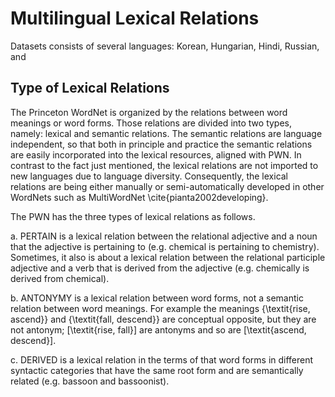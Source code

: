 # Multilingual Lexical Relations
Datasets consists of several languages: Korean, Hungarian, Hindi, Russian, and 

## Type of Lexical Relations
The Princeton WordNet is organized by the relations between word meanings or word forms. Those relations are divided into two types, namely: lexical and semantic relations. The semantic relations are language independent, so that both in principle and practice the semantic relations are easily incorporated into the lexical resources, aligned with PWN. In contrast to the fact just mentioned, the lexical relations are not imported to new languages due to language diversity. Consequently, the lexical relations are being either manually or semi-automatically developed in other WordNets such as MultiWordNet \cite{pianta2002developing}. 

The PWN has the three types of lexical relations as follows.

a. PERTAIN is a lexical relation between the relational adjective and a noun that the adjective is pertaining to (e.g. chemical is pertaining to chemistry). Sometimes, it also is about a lexical relation between the relational participle adjective and a verb that is derived from the adjective (e.g. chemically is derived from chemical). 

b. ANTONYMY is a lexical relation between word forms, not a semantic relation between word meanings. For example the meanings \{\textit{rise, ascend}\} and \{\textit{fall, descend}\} are conceptual opposite, but they are not antonym; [\textit{rise, fall}] are antonyms and so are [\textit{ascend, descend}].

c. DERIVED is a lexical relation in the terms of that word forms in different syntactic categories that have the same root form and are semantically related (e.g. bassoon and bassoonist).
